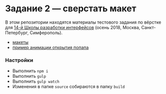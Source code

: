# Задание 2 — сверстать макет

В этом репозитории находятся материалы тестового задания по вёрстке для [14-й Школы разработки интерфейсов](https://academy.yandex.ru/events/frontend/shri_msk-2018-2) (осень 2018, Москва, Санкт-Петербург, Симферополь).

- [макеты](guide)
- [пример анимации открытия попапа](guide/Animation.mp4)

### Настройки

- Выполнить `npm i`
- Выполнить `gulp`
- Выполнить `gulp watch`
- Изменения в папке `source` собираются в папку `build`
